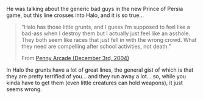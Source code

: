 He was talking about the generic bad guys in the new Prince of Persia game, but this line crosses into Halo, and it is so true&#8230;

> &#8220;Halo has those little grunts, and I guess I&#8217;m supposed to feel like a bad-ass when I destroy them but I actually just feel like an asshole. They both seem like races that just fell in with the wrong crowd. What they need are compelling after school activities, not death.&#8221;
> 
> From <a href="http://www.penny-arcade.com/news.php3?date=2004-12-3" target="_blank">Penny Arcade (December 3rd, 2004)</a>

In Halo the grunts have a lot of great lines, the general gist of which is that they are pretty terrified of you&#8230; and they run away a lot&#8230; so, while you kinda have to get them (even little creatures can hold weapons), it just seems wrong.
